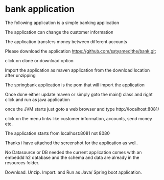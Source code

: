 # bank application

The following application is a simple banking application

The application can change the customer information 

The application transfers money between different accounts

Please download the application
https://github.com/satyamedithe/bank.git 

click on clone or download option 

Import the application as maven application from the download location after unzipping

The springbank application is the pom that will import the application

Once done either update maven or simply goto the main() class and right click and run as java application

once the JVM starts just goto a web browser and type http://localhost:8081/

click on the menu links like customer information, accounts, send money etc. 

The application starts from localhost:8081 not 8080

Thanks i have attached the screenshot for the application as well. 

No Datasource or DB needed the current application comes with an embeddd h2 database and the schema and data are already in the resources folder.

Download. Unzip. Import. and Run as Java/ Spring boot application. 
